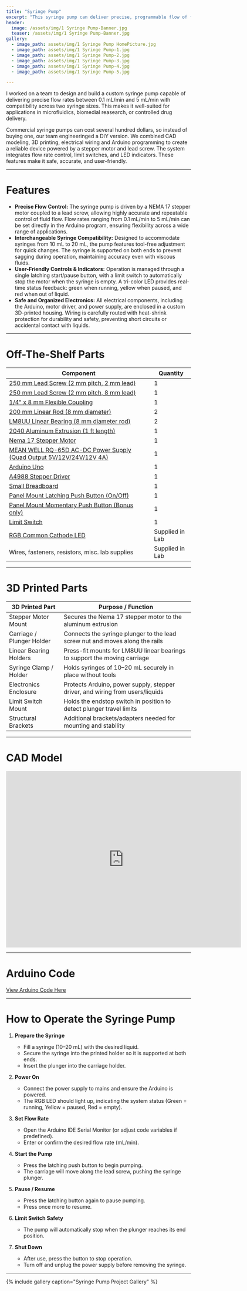 ```yaml
---
title: "Syringe Pump"
excerpt: "This syringe pump can deliver precise, programmable flow of fluids contained in a syringe, with support for multiple syringe sizes!"
header:
  image: /assets/img/1 Syringe Pump-Banner.jpg
  teaser: /assets/img/1 Syringe Pump-Banner.jpg
gallery:
  - image_path: assets/img/1 Syringe Pump HomePicture.jpg
  - image_path: assets/img/1 Syringe Pump-1.jpg
  - image_path: assets/img/1 Syringe Pump-2.jpg
  - image_path: assets/img/1 Syringe Pump-3.jpg
  - image_path: assets/img/1 Syringe Pump-4.jpg
  - image_path: assets/img/1 Syringe Pump-5.jpg

---
```


I worked on a team to design and build a custom syringe pump capable of delivering precise flow rates between 0.1 mL/min and 5 mL/min with compatibility across two syringe sizes. This makes it well-suited for applications in microfluidics, biomedial reasearch, or controlled drug delivery. 

Commercial syringe pumps can cost several hundred dollars, so instead of buying one, our team engineeringed a DIY version. We combined CAD modeling, 3D printing, electrical wiring and Arduino programming to create a reliable device powered by a stepper motor and lead screw. The system integrates flow rate control, limit switches, and LED indicators. These features make it safe, accurate, and user-friendly. 

---

# Features

* **Precise Flow Control:** The syringe pump is driven by a NEMA 17 stepper motor coupled to a lead screw, allowing highly accurate and repeatable control of fluid flow. Flow rates ranging from 0.1 mL/min to 5 mL/min can be set directly in the Arduino program, ensuring flexibility across a wide range of applications.
* **Interchangeable Syringe Compatibility:** Designed to accommodate syringes from 10 mL to 20 mL, the pump features tool-free adjustment for quick changes. The syringe is supported on both ends to prevent sagging during operation, maintaining accuracy even with viscous fluids.
* **User-Friendly Controls & Indicators:** Operation is managed through a single latching start/pause button, with a limit switch to automatically stop the motor when the syringe is empty. A tri-color LED provides real-time status feedback: green when running, yellow when paused, and red when out of liquid.
* **Safe and Organized Electronics:** All electrical components, including the Arduino, motor driver, and power supply, are enclosed in a custom 3D-printed housing. Wiring is carefully routed with heat-shrink protection for durability and safety, preventing short circuits or accidental contact with liquids.

---

# Off-The-Shelf Parts

| Component                                                                 | Quantity |
|---------------------------------------------------------------------------|----------|
| [250 mm Lead Screw (2 mm pitch, 2 mm lead)](https://www.amazon.com/dp/B07R1H5ZMV/ref=cm_sw_em_r_mt_dp_0YZ13D4HQBGW2Z86PBV1?_encoding=UTF8&psc=1) | 1 |
| [250 mm Lead Screw (2 mm pitch, 8 mm lead)](https://amzn.to/3infwI0) | 1 |
| [1/4" x 8 mm Flexible Coupling](https://openbuildspartstore.com/1-4-x-8mm-flexible-coupling/) | 1 |
| [200 mm Linear Rod (8 mm diameter)](https://www.amazon.com/dp/B07MPGWJMS/ref=cm_sw_em_r_mt_dp_X5AQS0ES7JH8JG83AAZ3) | 2 |
| [LM8UU Linear Bearing (8 mm diameter rod)](https://www.amazon.com/dp/B07R1H5ZMV/ref=cm_sw_em_r_mt_dp_0YZ13D4HQBGW2Z86PBV1?_encoding=UTF8&psc=1) | 2 |
| [2040 Aluminum Extrusion (1 ft length)](https://openbuildspartstore.com/v-slot-20x40-linear-rail/) | 1 |
| [Nema 17 Stepper Motor](https://www.amazon.com/gp/product/B07LF898KN/ref=ppx_yo_dt_b_search_asin_title?ie=UTF8&th=1) | 1 |
| [MEAN WELL RQ-65D AC-DC Power Supply (Quad Output 5V/12V/24V/12V 4A)](https://grabcad.com/library/mean-well-rt-65-1) | 1 |
| [Arduino Uno](https://www.amazon.com/dp/B005T9HGLI/ref=cm_sw_em_r_mt_dp_A8CZ056TM52EJGZTGZGR?_encoding=UTF8&psc=1) | 1 |
| [A4988 Stepper Driver](https://www.amazon.com/dp/B007R9TUJE/ref=cm_sw_em_r_mt_dp_TY8JGK0CJD1JEJM4BNNJ) | 1 |
| [Small Breadboard](https://www.amazon.com/dp/B01FFGAKK8/ref=cm_sw_em_r_mt_dp_V0YKTYKDWMR8WHTKA53T?_encoding=UTF8&psc=1) | 1 |
| [Panel Mount Latching Push Button (On/Off)](https://www.amazon.com/dp/B082VYXDF1/ref=cm_sw_em_r_mt_dp_N6Q28CAGPAYCKCSJKDDC?_encoding=UTF8&psc=1) | 1 |
| [Panel Mount Momentary Push Button (Bonus only)](https://amzn.to/3VxQ29h) | 1 |
| [Limit Switch](https://www.amazon.com/gp/product/B07X142VGC) | 1 |
| [RGB Common Cathode LED](https://www.amazon.com/dp/B0194Y6MW2/ref=cm_sw_em_r_mt_dp_FW3CFQT7ZGFQ2R04N6G3?_encoding=UTF8&psc=1) | Supplied in Lab |
| Wires, fasteners, resistors, misc. lab supplies | Supplied in Lab |

---

# 3D Printed Parts

| 3D Printed Part        | Purpose / Function |
|-------------------------|--------------------|
| Stepper Motor Mount     | Secures the Nema 17 stepper motor to the aluminum extrusion |
| Carriage / Plunger Holder | Connects the syringe plunger to the lead screw nut and moves along the rails |
| Linear Bearing Holders  | Press-fit mounts for LM8UU linear bearings to support the moving carriage |
| Syringe Clamp / Holder  | Holds syringes of 10–20 mL securely in place without tools |
| Electronics Enclosure   | Protects Arduino, power supply, stepper driver, and wiring from users/liquids |
| Limit Switch Mount      | Holds the endstop switch in position to detect plunger travel limits |
| Structural Brackets     | Additional brackets/adapters needed for mounting and stability |

---

# CAD Model
<iframe src="https://vanderbilt643.autodesk360.com/shares/public/SH286ddQT78850c0d8a4cf95ba431c8819cd?mode=embed" width="640" height="480" allowfullscreen="true" webkitallowfullscreen="true" mozallowfullscreen="true"  frameborder="0"></iframe>

---

# Arduino Code
[View Arduino Code Here](https://github.com/isabellepham/isabellepham.github.io/blob/c34c52e08708b741211094d6f41af621a22731a7/code/syringe%20pump%20arduino) 

---

# How to Operate the Syringe Pump 
1. **Prepare the Syringe**  
   - Fill a syringe (10–20 mL) with the desired liquid.  
   - Secure the syringe into the printed holder so it is supported at both ends.  
   - Insert the plunger into the carriage holder.  

2. **Power On**  
   - Connect the power supply to mains and ensure the Arduino is powered.  
   - The RGB LED should light up, indicating the system status (Green = running, Yellow = paused, Red = empty).  

3. **Set Flow Rate**  
   - Open the Arduino IDE Serial Monitor (or adjust code variables if predefined).  
   - Enter or confirm the desired flow rate (mL/min).  

4. **Start the Pump**  
   - Press the latching push button to begin pumping.  
   - The carriage will move along the lead screw, pushing the syringe plunger.  

5. **Pause / Resume**  
   - Press the latching button again to pause pumping.  
   - Press once more to resume.  

6. **Limit Switch Safety**  
   - The pump will automatically stop when the plunger reaches its end position.  

7. **Shut Down**  
   - After use, press the button to stop operation.  
   - Turn off and unplug the power supply before removing the syringe.  

---

{% include gallery caption="Syringe Pump Project Gallery" %}
